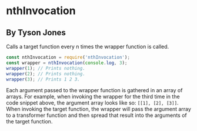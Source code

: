 # nthInvocation
## By Tyson Jones
Calls a target function every n times the wrapper function is called.
```js
const nthInvocation = require('nthInvocation');
const wrapper = nthInvocation(console.log, 3);
wrapper(1); // Prints nothing.
wrapper(2); // Prints nothing.
wrapper(3); // Prints 1 2 3.
```

Each argument passed to the wrapper function is gathered in an array of arrays. For example, when invoking the wrapper for the third time in the code snippet above, the argument array looks like so: `[[1], [2], [3]]`. When invoking the target function, the wrapper will pass the argument array to a transformer function and then spread that result into the arguments of the target function. 